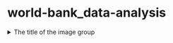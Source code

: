 # world-bank_data-analysis

<details>
  <summary>The title of the image group</summary><details>
  <img src="blob/main/world%20bank%20data.PNG" name="CO2 per capita">
</details>
  
Exploratory Data Analysis on Development Indicators and CO2 Emission

The World Bank database is a massive repository socioeconomic, financial, environmental, and health-related data. In this analysis, we have collected the data of the following indicators: 'GNI per capita', 'Life expectancy', 'Compulsory education duration', 'Tertiary enrollment', 'CO2 emission per capita' and 'Total natural resources rent', for more than 150 countries across 40 years. The CO2 emission data is available from 1990 to 2019. Data is collected from the World Bank V2 Indicators API (No authentication is required).
https://datahelpdesk.worldbank.org/knowledgebase/articles/889392-api-documentation

We first conducted a cross-sectional analysis on the relationship between indicators as of the year 2019. CO2 emissions per capita has a strongly positive correlation with GNI per capita. However, the relationship between GNI per capita and CO2 emissions per GNI shows a parabolic shape. CO2 emissions per GNI starts to decrease as GNI per capita increases when the GNI per capita reaches a turning point. has a negative correlation with has CO2 emissions per GNI has a weak negative correlation with GNI per capita but a positive correlation with percentage natural resources rents.

We then analysed the changes in CO2 emission during the past 30 years. CO2 emission per capita was increasing over time while CO2 emission per GNI decreasing. The negative correlation between GNI per capita and CO2 emissions per GNI is persistent across years. Reducing CO2 emssion has a positive impact on next year's economic growth.

Finally we performed a hypothesis test on the difference of average CO2 emission per GNI of natural resource exporters and of other countries. We rejected our null hypothesis and conclude that natural resource-exporting countries have a greater average CO2 emission per GNI.
